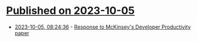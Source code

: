 # [Published on 2023-10-05](index.md)

* [2023-10-05, 08:24:36](https://lobste.rs/s/5ii17q/response_mckinsey_s_developer) - [Response to McKinsey's Developer Productivity paper](https://dannorth.net/mckinsey-review/)
